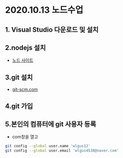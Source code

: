 # 2020.10.13 노드수업
## 1. Visual Studio 다운로드 및 설치
## 2.nodejs 설치
- [노드 사이트](https://nodejs.org)
## 3.git 설치
- [git-scm.com](https://git-scm.com)
## 4.git 가입
## 5.본인의 컴퓨터에 git 사용자 등록
- com창을 열고
```bash
git config --global user.name 'wlgus12'
git config --global user.email 'wlgus4538@naver.com'
``` 